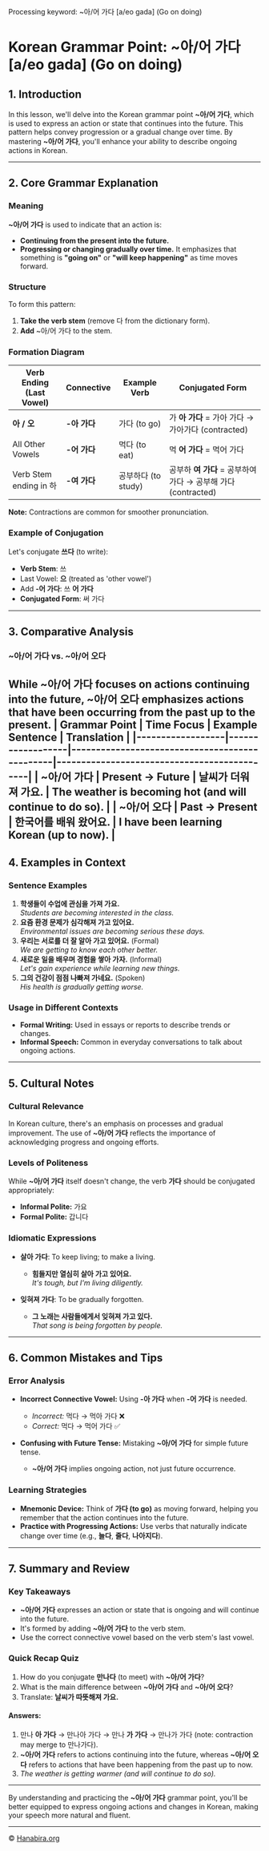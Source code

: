 Processing keyword: ~아/어 가다 [a/eo gada] (Go on doing)
# Korean Grammar Point: ~아/어 가다 [a/eo gada] (Go on doing)

## 1. Introduction
In this lesson, we'll delve into the Korean grammar point **~아/어 가다**, which is used to express an action or state that continues into the future. This pattern helps convey progression or a gradual change over time. By mastering **~아/어 가다**, you'll enhance your ability to describe ongoing actions in Korean.

---
## 2. Core Grammar Explanation
### Meaning
**~아/어 가다** is used to indicate that an action is:
- **Continuing from the present into the future.**
- **Progressing or changing gradually over time.**
It emphasizes that something is **"going on"** or **"will keep happening"** as time moves forward.
### Structure
To form this pattern:
1. **Take the verb stem** (remove 다 from the dictionary form).
2. **Add** ~아/어 가다 to the stem.
### Formation Diagram

| Verb Ending (Last Vowel) | Connective | Example Verb | Conjugated Form |
|--------------------------|------------|--------------|-----------------|
| **아 / 오**              | **-아 가다** | 가다 (to go)  | 가 **아 가다** = 가아 가다 → 가아가다 (contracted) |
| All Other Vowels         | **-어 가다** | 먹다 (to eat) | 먹 **어 가다** = 먹어 가다                |
| Verb Stem ending in 하   | **-여 가다** | 공부하다 (to study) | 공부하 **여 가다** = 공부하여 가다 → 공부해 가다 (contracted) |

**Note:** Contractions are common for smoother pronunciation.
### Example of Conjugation
Let's conjugate **쓰다** (to write):
- **Verb Stem**: 쓰
- Last Vowel: **으** (treated as 'other vowel')
- Add **-어 가다**: 쓰 **어 가다**
- **Conjugated Form**: 써 가다
---
## 3. Comparative Analysis
### ~아/어 가다 vs. ~아/어 오다
While **~아/어 가다** focuses on actions continuing **into the future**, **~아/어 오다** emphasizes actions that have been occurring **from the past up to the present**.
| Grammar Point    | Time Focus       | Example Sentence                              | Translation                                 |
|------------------|------------------|-----------------------------------------------|---------------------------------------------|
| **~아/어 가다**  | Present → Future | 날씨가 더워 **져 가요**.                     | The weather is **becoming** hot (and will continue to do so). |
| **~아/어 오다**  | Past → Present   | 한국어를 배워 **왔어요**.                     | I **have been** learning Korean (up to now). |
---
## 4. Examples in Context
### Sentence Examples
1. **학생들이 수업에 관심을 가져 가요.**  
   _Students are becoming interested in the class._
2. **요즘 환경 문제가 심각해져 가고 있어요.**  
   _Environmental issues are becoming serious these days._
3. **우리는 서로를 더 잘 알아 가고 있어요.** (Formal)  
   _We are getting to know each other better._
4. **새로운 일을 배우며 경험을 쌓아 가자.** (Informal)  
   _Let's gain experience while learning new things._
5. **그의 건강이 점점 나빠져 가네요.** (Spoken)  
   _His health is gradually getting worse._
### Usage in Different Contexts
- **Formal Writing:** Used in essays or reports to describe trends or changes.
- **Informal Speech:** Common in everyday conversations to talk about ongoing actions.
---
## 5. Cultural Notes
### Cultural Relevance
In Korean culture, there's an emphasis on processes and gradual improvement. The use of **~아/어 가다** reflects the importance of acknowledging progress and ongoing efforts.
### Levels of Politeness
While **~아/어 가다** itself doesn't change, the verb **가다** should be conjugated appropriately:
- **Informal Polite:** 가요
- **Formal Polite:** 갑니다
### Idiomatic Expressions
- **살아 가다**: To keep living; to make a living.
  - **힘들지만 열심히 살아 가고 있어요.**  
    _It's tough, but I'm living diligently._
  
- **잊혀져 가다**: To be gradually forgotten.
  - **그 노래는 사람들에게서 잊혀져 가고 있다.**  
    _That song is being forgotten by people._
---
## 6. Common Mistakes and Tips
### Error Analysis
- **Incorrect Connective Vowel:** Using **-아 가다** when **-어 가다** is needed.
  - *Incorrect:* 먹다 → 먹아 가다 ❌
  - *Correct:* 먹다 → 먹어 가다 ✅
  
- **Confusing with Future Tense:** Mistaking **~아/어 가다** for simple future tense.
  - **~아/어 가다** implies ongoing action, not just future occurrence.
### Learning Strategies
- **Mnemonic Device:** Think of **가다 (to go)** as moving forward, helping you remember that the action continues into the future.
- **Practice with Progressing Actions:** Use verbs that naturally indicate change over time (e.g., **늘다**, **줄다**, **나아지다**).
---
## 7. Summary and Review
### Key Takeaways
- **~아/어 가다** expresses an action or state that is ongoing and will continue into the future.
- It's formed by adding **~아/어 가다** to the verb stem.
- Use the correct connective vowel based on the verb stem's last vowel.
### Quick Recap Quiz
1. How do you conjugate **만나다** (to meet) with **~아/어 가다**?
2. What is the main difference between **~아/어 가다** and **~아/어 오다**?
3. Translate: **날씨가 따뜻해져 가요.**
#### Answers:
1. 만나 **아 가다** → 만나아 가다 → 만나 **가 가다** → 만나가 가다 (note: contraction may merge to 만나가다).
2. **~아/어 가다** refers to actions continuing into the future, whereas **~아/어 오다** refers to actions that have been happening from the past up to now.
3. _The weather is getting warmer (and will continue to do so)._
---
By understanding and practicing the **~아/어 가다** grammar point, you'll be better equipped to express ongoing actions and changes in Korean, making your speech more natural and fluent.

---
© [Hanabira.org](https://hanabira.org)
